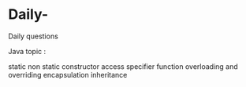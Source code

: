 # Daily-
Daily questions



Java topic : 

static  non static 
constructor
 access specifier
  function overloading and overriding 
   encapsulation 
    inheritance 
     
